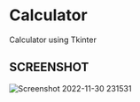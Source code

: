 # Calculator
Calculator using Tkinter

## SCREENSHOT

![Screenshot 2022-11-30 231531](https://user-images.githubusercontent.com/119502929/204872444-ea47dd1c-f9c7-4d80-bc51-8a50a535084d.png)

